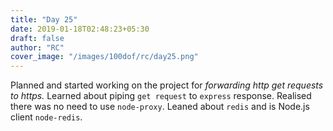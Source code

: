 ```yaml
---
title: "Day 25"
date: 2019-01-18T02:48:23+05:30
draft: false
author: "RC"
cover_image: "/images/100dof/rc/day25.png"
---
```


Planned and started working on the project for _forwarding http get requests to https._ Learned about piping `get request` to `express` response. Realised there was no need to use `node-proxy`. Leaned about `redis` and is Node.js client `node-redis`.
